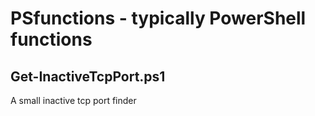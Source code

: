 # PSfunctions - typically PowerShell functions
## Get-InactiveTcpPort.ps1
A small inactive tcp port finder

